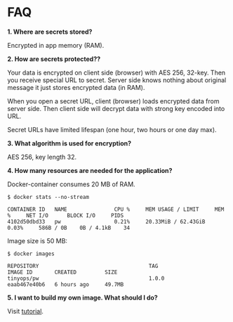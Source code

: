 # FAQ

**1. Where are secrets stored?**

Encrypted in app memory (RAM).

**2. How are secrets protected??**

Your data is encrypted on client side (browser) with AES 256, 32-key. Then you receive special URL to secret. 
Server side knows nothing about original message it just stores encrypted data (in RAM).

When you open a secret URL, client (browser) loads encrypted data from server side. Then client side will decrypt
data with strong key encoded into URL.

Secret URLs have limited lifespan (one hour, two hours or one day max).

**3. What algorithm is used for encryption?**

AES 256, key length 32.

**4. How many resources are needed for the application?**

Docker-container consumes 20 MB of RAM.

```shell
$ docker stats --no-stream

CONTAINER ID   NAME               CPU %     MEM USAGE / LIMIT     MEM %     NET I/O      BLOCK I/O     PIDS
4102d50dbd33   pw                 0.21%     20.33MiB / 62.43GiB   0.03%     586B / 0B    0B / 4.1kB    34
```

Image size is 50 MB:

```shell
$ docker images

REPOSITORY                                   TAG                    IMAGE ID       CREATED         SIZE
tinyops/pw                                   1.0.0                  eaab467e40b6   6 hours ago     49.7MB
```

**5. I want to build my own image. What should I do?**

Visit [tutorial](BUILD.md).